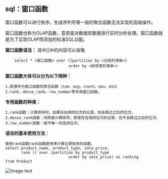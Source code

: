 ## sql：窗口函数
窗口函数可以进行排序，生成序列号等一般的聚合函数无法实现的高级操作。

窗口函数也称为OLAP函数，意思是对数据库数据进行实时分析处理。窗口函数就是为了实现OLAP而添加的标准SQL功能。

**窗口函数语法：** 其中[]中的内容可以省略

        select * <窗口函数> over ([partition by <分组列清单>]
                                order by <排序用列清单>)
                              
                              
**窗口函数大体可以分为以下两种：**

    1.能够作为窗口函数的聚合函数（sum，avg，count，max，min）
    2.rank，dense_rank。row_number等专用窗口函数。

**专用函数的种类：**

    1.rank函数：计算排序时，如果存在相同位次的记录，则会跳过之后的位次。
    2.dense_rank函数：同样是计算排序，即使存在相同位次的记录，也不会跳过之后的位次。
    3.row_number函数：赋予唯一的连续位次。

**语法的基本使用方法：** 

    使用rank函数rank函数是用来计算记录排序的函数。
    select product_name, product_type, sale_price,
           rank () over (partition by product_type
                                order by sale_price) as ranking
    from Product
![Image text](/image/窗口函数1.png)
